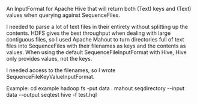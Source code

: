 An InputFormat for Apache Hive that will return both (Text) keys and (Text) values when querying against SequenceFiles.

I needed to parse a lot of text files in their entirety without splitting up the contents. HDFS gives the best throughput when dealing with large contiguous files, so I used Apache Mahout to turn directories full of text files into SequenceFiles with their filenames as keys and the contents as values. When using the default SequenceFileInputFormat with Hive, Hive only provides values, not the keys.

I needed access to the filenames, so I wrote SequenceFileKeyValueInputFormat.

Example:
cd example
hadoop fs -put data .
mahout seqdirectory --input data --output seqtest
hive -f test.hql
